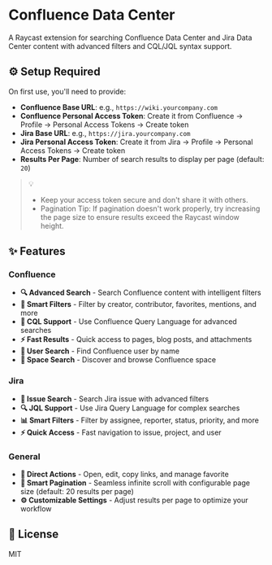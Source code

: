 # Confluence Data Center

A Raycast extension for searching Confluence Data Center and Jira Data Center content with advanced filters and CQL/JQL syntax support.

## ⚙️ Setup Required

On first use, you'll need to provide:

- **Confluence Base URL**: e.g., `https://wiki.yourcompany.com`
- **Confluence Personal Access Token**: Create it from Confluence → Profile → Personal Access Tokens → Create token
- **Jira Base URL**: e.g., `https://jira.yourcompany.com`
- **Jira Personal Access Token**: Create it from Jira → Profile → Personal Access Tokens → Create token
- **Results Per Page**: Number of search results to display per page (default: `20`)

> 💡
>
> - Keep your access token secure and don't share it with others.
> - Pagination Tip: If pagination doesn't work properly, try increasing the page size to ensure results exceed the Raycast window height.

## ✨ Features

### Confluence

- **🔍 Advanced Search** - Search Confluence content with intelligent filters
- **🎯 Smart Filters** - Filter by creator, contributor, favorites, mentions, and more
- **📝 CQL Support** - Use Confluence Query Language for advanced searches
- **⚡ Fast Results** - Quick access to pages, blog posts, and attachments
- **👥 User Search** - Find Confluence user by name
- **📁 Space Search** - Discover and browse Confluence space

### Jira

- **🎫 Issue Search** - Search Jira issue with advanced filters
- **🔍 JQL Support** - Use Jira Query Language for complex searches
- **📊 Smart Filters** - Filter by assignee, reporter, status, priority, and more
- **⚡ Quick Access** - Fast navigation to issue, project, and user

### General

- **🔗 Direct Actions** - Open, edit, copy links, and manage favorite
- **📄 Smart Pagination** - Seamless infinite scroll with configurable page size (default: 20 results per page)
- **⚙️ Customizable Settings** - Adjust results per page to optimize your workflow

## 📄 License

MIT
